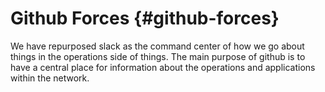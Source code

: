 # Github Forces {#github-forces}

We have repurposed slack as the command center of how we go about things in the operations side of things. The main purpose of github is to have a central place for information about the operations and applications within the network.